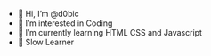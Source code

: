 - 👋 Hi, I’m @d0bic
- 👀 I’m interested in Coding
- 🌱 I’m currently learning HTML CSS and Javascript
 - 🐢 Slow Learner 

<!---
d0bic/d0bic is a ✨ special ✨ repository because its `README.md` (this file) appears on your GitHub profile.
You can click the Preview link to take a look at your changes.
--->
